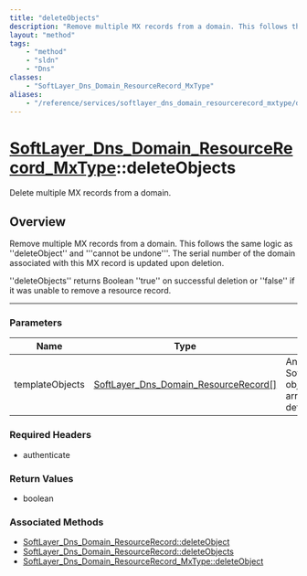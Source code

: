 ```yaml
---
title: "deleteObjects"
description: "Remove multiple MX records from a domain. This follows the same logic as ''deleteObject'' and '''cannot be undone'''. Th... "
layout: "method"
tags:
    - "method"
    - "sldn"
    - "Dns"
classes:
    - "SoftLayer_Dns_Domain_ResourceRecord_MxType"
aliases:
    - "/reference/services/softlayer_dns_domain_resourcerecord_mxtype/deleteObjects"
---
```

# [SoftLayer_Dns_Domain_ResourceRecord_MxType](/reference/services/SoftLayer_Dns_Domain_ResourceRecord_MxType)::deleteObjects


Delete multiple MX records from a domain.


## Overview 
Remove multiple MX records from a domain. This follows the same logic as ''deleteObject'' and '''cannot be undone'''. The serial number of the domain associated with this MX record is updated upon deletion. 

''deleteObjects'' returns Boolean ''true'' on successful deletion or ''false'' if it was unable to remove a resource record. 

-----

### Parameters 
|Name | Type | Description |
| --- | --- | --- |
|templateObjects| <a href='/reference/datatypes/SoftLayer_Dns_Domain_ResourceRecord'>SoftLayer_Dns_Domain_ResourceRecord[] </a>| An array of skeleton SoftLayer_Dns_Domain_ResourceRecord_MxType objects that you wish to delete. Each object in the array must have at least their id properties defined.|


### Required Headers
* authenticate


### Return Values
* boolean


### Associated Methods

*  [SoftLayer_Dns_Domain_ResourceRecord::deleteObject](/reference/services/SoftLayer_Dns_Domain_ResourceRecord/deleteObject )
*  [SoftLayer_Dns_Domain_ResourceRecord::deleteObjects](/reference/services/SoftLayer_Dns_Domain_ResourceRecord/deleteObjects )
*  [SoftLayer_Dns_Domain_ResourceRecord_MxType::deleteObject](/reference/services/SoftLayer_Dns_Domain_ResourceRecord_MxType/deleteObject )




